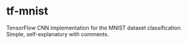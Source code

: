 # tf-mnist
TensorFlow CNN implementation for the MNIST dataset classification.
Simple, self-explanatory with comments.
